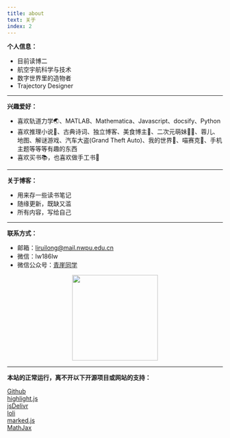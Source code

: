 ```yaml
---
title: about
text: 关于
index: 2
---
```


**个人信息：**

- 目前读博二
- 航空宇航科学与技术
- 数字世界里的造物者
- Trajectory Designer

------

**兴趣爱好：**

- 喜欢轨道力学🌏、MATLAB、Mathematica、Javascript、docsify、Python
- 喜欢推理小说📘、古典诗词、独立博客、美食博主🍰、二次元萌妹🧎‍♂️、蓉儿、地图、解谜游戏、汽车大盗(Grand Theft Auto)、我的世界🔨、喵赛克🎵、手机主题等等等有趣的东西
- 喜欢买书📚，也喜欢做手工书📓

------

**关于博客：**

- 用来存一些读书笔记
- 随缘更新，既缺又滥
- 所有内容，写给自己

------

**联系方式：**

- 邮箱：[liruilong@mail.nwpu.edu.cn](mailto:liruilong@mail.nwpu.edu.cn)
- 微信：lw186lw
- 微信公众号：[青崖同学](https://mp.weixin.qq.com/mp/homepage?__biz=Mzg3MjY1MzY4Mg==&hid=1&sn=3cb69e7664ca6622d4cd46e6e727a2c3&scene=18&devicetype=android-30&version=28000653&lang=zh_CN&nettype=ctnet&ascene=7&session_us=gh_4858133c6950&pass_ticket=gSgFHEOyXA8mw5vsLAPfXKGw7%2F036G2Rcn%2B23RNFar5I0qr8zdXeyppv2zHRjHlq&wx_header=1&scene=1)

<div style="text-align:center;"><img src="https://cdn.jsdelivr.net/gh/qingyayaya/cdn/pics/info/qrcode_qingyatongxue.jpg" width="200"/></div>

------

**本站的正常运行，离不开以下开源项目或网站的支持：**

[Github](https://github.com)\
[highlight.js](https://github.com/highlightjs/highlight.js)\
[jsDelivr](https://www.jsdelivr.com/)\
[loli](https://cdnjs.loli.net/)\
[marked.js](https://github.com/markedjs/marked)\
[MathJax](https://www.mathjax.org/)
